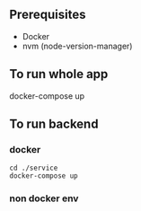 ## Prerequisites
* Docker
* nvm (node-version-manager)

## To run whole app

docker-compose up

## To run backend

### docker

```shell
cd ./service
docker-compose up
```

### non docker env


